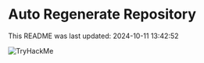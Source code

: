 # Auto Regenerate Repository

This README was last updated: 2024-10-11 13:42:52

 ![TryHackMe](https://tryhackme.com/badge/533634)